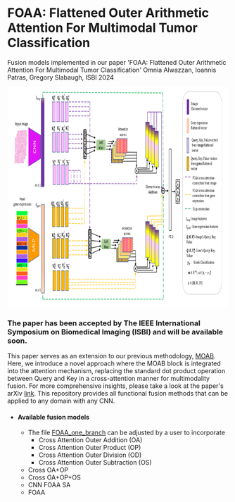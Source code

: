 # FOAA: Flattened Outer Arithmetic Attention For Multimodal Tumor Classification

Fusion models implemented in our paper 'FOAA: Flattened Outer Arithmetic Attention For Multimodal Tumor Classification' Omnia Alwazzan, Ioannis Patras, Gregory Slabaugh, ISBI 2024


<p align="center">
  <img width="1000" height="500" src="https://github.com/omniaalwazzan/FOAA/blob/main/ISBI_pipline.png">
</p>

### The paper has been accepted by The IEEE International Symposium on Biomedical Imaging (ISBI) and will be available soon.

This paper serves as an extension to our previous methodology, [MOAB](https://github.com/omniaalwazzan/MOAB). Here, we introduce a novel approach where the MOAB block is integrated into the attention mechanism, replacing the standard dot product operation between Query and Key in a cross-attention manner for multimodality fusion. For more comprehensive insights, please take a look at the paper's arXiv [link](https://arxiv.org/abs/2403.06339).
This repository provides all functional fusion methods that can be applied to any domain with any CNN. 

* #### Available fusion models
  * The file [FOAA_one_branch](https://github.com/omniaalwazzan/FOAA/blob/main/FOAA_one_branch.py) can be adjusted by a user to incorporate
    * Cross Attention Outer Addition (OA)
    * Cross Attention Outer Product (OP)
    * Cross Attention Outer Division (OD)
    * Cross Attention Outer Subtraction (OS)
  * Cross OA+OP
  * Cross OA+OP+OS
  * CNN FOAA SA
  * FOAA

